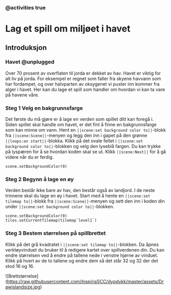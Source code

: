 ### @activities true

# Lag et spill om miljøet i havet
## Introduksjon
### Havet @unplugged
Over 70 prosent av overflaten til jorda er dekket av hav.
Havet er viktig for alt liv på jorda.
For eksempel er regnet som faller fra skyene havvann som har fordampet, og over halvparten av oksygenet vi puster inn kommer fra alger i havet.
Her kan du lage et spill som handler om hvordan vi kan ta vare på havene våre.

### Steg 1 Velg en bakgrunnsfarge
Det første du må gjøre er å lage en verden som spillet ditt kan foregå i.
Siden spillet skal handle om havet, er det fint å finne en bakgrunnsfarge som kan minne om vann.
Hent en ``||scene:set background color to||``-blokk fra ``||scene:Scene||``-menyen og legg den inn i gapet på den grønne ``||loops:on start||``-blokka.
Klikk på det ovale feltet i ``||scene:set background color to||``-blokken og velg den lyseblå fargen.
Du kan trykke på lyspæren for å se hvordan koden skal se ut.
Klikk ``||scene:Next||`` for å gå videre når du er ferdig.

```blocks
scene.setBackgroundColor(9)
```

### Steg 2 Begynn å lage en øy
Verden består ikke bare av hav, den består også av landjord. I de neste trinnene skal du lage en øy i havet.
Start med å hente en ``||scene:set tilemap to||``-blokk fra ``||scene:Scene||``-menyen og sett den inn i koden din under ``||scene:set background color to||``-blokken.

```blocks
scene.setBackgroundColor(9)
tiles.setCurrentTilemap(tilemap`level1`)
```

### Steg 3 Bestem størrelsen på spillbrettet
Klikk på det grå kvadratet i ``||scene:set tilemap to||``-blokken.
Da åpnes verktøyvinduet du bruker til å redigere kartet over spillverdenen din.
Du kan endre størrelsen ved å endre på tallene nede i venstre hjørne av vinduet.
Klikk på hvert av de to tallene og endre dem så det står 32 og 32 der det stod 16 og 16.

![Brettstørrelse]
(https://raw.githubusercontent.com/InspiriaSCC/dypdykk/master/assets/Drawislandsize.jpg)

